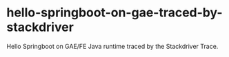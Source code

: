 # hello-springboot-on-gae-traced-by-stackdriver
Hello Springboot on GAE/FE Java runtime traced by the Stackdriver Trace.

